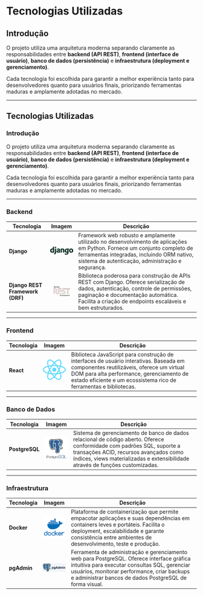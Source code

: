 # Tecnologias Utilizadas

## Introdução
O projeto utiliza uma arquitetura moderna separando claramente as responsabilidades entre **backend (API REST)**, **frontend (interface de usuário)**, **banco de dados (persistência)** e **infraestrutura (deployment e gerenciamento)**.

Cada tecnologia foi escolhida para garantir a melhor experiência tanto para desenvolvedores quanto para usuários finais, priorizando ferramentas maduras e amplamente adotadas no mercado.

---
<h2>Tecnologias Utilizadas</h2>

<h3>Introdução</h3>
<p>O projeto utiliza uma arquitetura moderna separando claramente as responsabilidades entre <strong>backend (API REST)</strong>, <strong>frontend (interface de usuário)</strong>, <strong>banco de dados (persistência)</strong> e <strong>infraestrutura (deployment e gerenciamento)</strong>.</p>
<p>Cada tecnologia foi escolhida para garantir a melhor experiência tanto para desenvolvedores quanto para usuários finais, priorizando ferramentas maduras e amplamente adotadas no mercado.</p>

<hr>

<h3>Backend</h3>
<table>
    <thead>
        <tr>
            <th>Tecnologia</th>
            <th>Imagem</th>
            <th>Descrição</th>
        </tr>
    </thead>
    <tbody>
        <tr>
            <td><strong>Django</strong></td>
            <td>
                <img src="../../assets/django.png" width="100">
            </td>
            <td>Framework web robusto e amplamente utilizado no desenvolvimento de aplicações em Python. Fornece um conjunto completo de ferramentas integradas, incluindo ORM nativo, sistema de autenticação, administração e segurança.</td>
        </tr>
        <tr>
            <td><strong>Django REST Framework (DRF)</strong></td>
            <td>
                <img src="../../assets/drf.png" width="100">
            </td>
            <td>Biblioteca poderosa para construção de APIs REST com Django. Oferece serialização de dados, autenticação, controle de permissões, paginação e documentação automática. Facilita a criação de endpoints escaláveis e bem estruturados.</td>
        </tr>
    </tbody>
</table>

<hr>

<h3>Frontend</h3>
<table>
    <thead>
        <tr>
            <th>Tecnologia</th>
            <th>Imagem</th>
            <th>Descrição</th>
        </tr>
    </thead>
    <tbody>
        <tr>
            <td><strong>React</strong></td>
            <td>
                <img src="../../assets/react.png" width="100">
            </td>
            <td>Biblioteca JavaScript para construção de interfaces de usuário interativas. Baseada em componentes reutilizáveis, oferece um virtual DOM para alta performance, gerenciamento de estado eficiente e um ecossistema rico de ferramentas e bibliotecas.</td>
        </tr>
    </tbody>
</table>

<hr>

<h3>Banco de Dados</h3>
<table>
    <thead>
        <tr>
            <th>Tecnologia</th>
            <th>Imagem</th>
            <th>Descrição</th>
        </tr>
    </thead>
    <tbody>
        <tr>
            <td><strong>PostgreSQL</strong></td>
            <td>
                <img src="../../assets/postgres.png" width="100">
            </td>
            <td>Sistema de gerenciamento de banco de dados relacional de código aberto. Oferece conformidade com padrões SQL, suporte a transações ACID, recursos avançados como índices, views materializadas e extensibilidade através de funções customizadas.</td>
        </tr>
    </tbody>
</table>

<hr>

<h3>Infraestrutura</h3>
<table>
    <thead>
        <tr>
            <th>Tecnologia</th>
            <th>Imagem</th>
            <th>Descrição</th>
        </tr>
    </thead>
    <tbody>
        <tr>
            <td><strong>Docker</strong></td>
            <td>
                <img src="../../assets/docker.png" width="100">
            </td>
            <td>Plataforma de containerização que permite empacotar aplicações e suas dependências em containers leves e portáteis. Facilita o deployment, escalabilidade e garante consistência entre ambientes de desenvolvimento, teste e produção.</td>
        </tr>
        <tr>
            <td><strong>pgAdmin</strong></td>
            <td>
                <img src="../../assets/pgadmin.png" width="100">
            </td>
            <td>Ferramenta de administração e gerenciamento web para PostgreSQL. Oferece interface gráfica intuitiva para executar consultas SQL, gerenciar usuários, monitorar performance, criar backups e administrar bancos de dados PostgreSQL de forma visual.</td>
        </tr>
    </tbody>
</table>